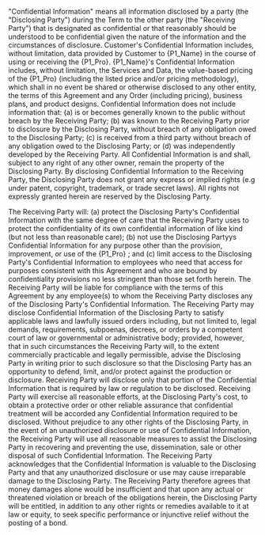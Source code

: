 "Confidential Information" means all information disclosed by a party (the "Disclosing Party") during the Term to the other party (the "Receiving Party") that is designated as confidential or that reasonably should be understood to be confidential given the nature of the information and the circumstances of disclosure. Customer's Confidential Information includes, without limitation, data provided by Customer to {P1_Name} in the course of using or receiving the {P1_Pro}. {P1_Name}'s Confidential Information includes, without limitation, the Services and Data, the value-based pricing of the {P1_Pro} (including the listed price and/or pricing methodology), which shall in no event be shared or otherwise disclosed to any other entity, the terms of this Agreement and any Order (including pricing), business plans, and product designs. Confidential Information does not include information that: (a) is or becomes generally known to the public without breach by the Receiving Party; (b) was known to the Receiving Party prior to disclosure by the Disclosing Party, without breach of any obligation owed to the Disclosing Party; (c) is received from a third party without breach of any obligation owed to the Disclosing Party; or (d) was independently developed by the Receiving Party. All Confidential Information is and shall, subject to any right of any other owner, remain the property of the Disclosing Party. By disclosing Confidential Information to the Receiving Party, the Disclosing Party does not grant any express or implied rights (e.g under patent, copyright, trademark, or trade secret laws). All rights not expressly granted herein are reserved by the Disclosing Party.

The Receiving Party will: (a) protect the Disclosing Party's Confidential Information with the same degree of care that the Receiving Party uses to protect the confidentiality of its own confidential information of like kind (but not less than reasonable care); (b) not use the Disclosing Partyys Confidential Information for any purpose other than the provision, improvement, or use of the {P1_Pro} ; and (c) limit access to the Disclosing Party's Confidential Information to employees who need that access for purposes consistent with this Agreement and who are bound by confidentiality provisions no less stringent than those set forth herein. The Receiving Party will be liable for compliance with the terms of this Agreement by any employee(s) to whom the Receiving Party discloses any of the Disclosing Party's Confidential Information. The Receiving Party may disclose Confidential Information of the Disclosing Party to satisfy applicable laws and lawfully issued orders including, but not limited to, legal demands, requirements, subpoenas, decrees, or orders by a competent court of law or governmental or administrative body; provided, however, that in such circumstances the Receiving Party will, to the extent commercially practicable and legally permissible, advise the Disclosing Party in writing prior to such disclosure so that the Disclosing Party has an opportunity to defend, limit, and/or protect against the production or disclosure. Receiving Party will disclose only that portion of the Confidential Information that is required by law or regulation to be disclosed. Receiving Party will exercise all reasonable efforts, at the Disclosing Party's cost, to obtain a protective order or other reliable assurance that confidential treatment will be accorded any Confidential Information required to be disclosed. Without prejudice to any other rights of the Disclosing Party, in the event of an unauthorized disclosure or use of Confidential Information, the Receiving Party will use all reasonable measures to assist the Disclosing Party in recovering and preventing the use, dissemination, sale or other disposal of such Confidential Information. The Receiving Party acknowledges that the Confidential Information is valuable to the Disclosing Party and that any unauthorized disclosure or use may cause irreparable damage to the Disclosing Party. The Receiving Party therefore agrees that money damages alone would be insufficient and that upon any actual or threatened violation or breach of the obligations herein, the Disclosing Party will be entitled, in addition to any other rights or remedies available to it at law or equity, to seek specific performance or injunctive relief without the posting of a bond.

